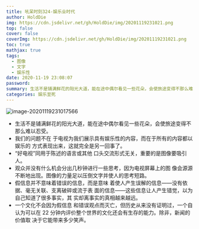 ```yaml
---
title: 吼呆时刻324-娱乐业时代
author: HoldDie
img: https://cdn.jsdelivr.net/gh/HoldDie/img/20201119231021.png
top: false
cover: false
coverImg: https://cdn.jsdelivr.net/gh/HoldDie/img/20201119231021.png
toc: true
mathjax: true
tags:
  - 图像
  - 文字
  - 娱乐性
date: 2020-11-19 23:08:07
password:
summary: 生活不是铺满鲜花的阳光大道，能在途中偶尔看见一些花朵，会使旅途变得不那么难以忍受。
categories: 娱乐至死
---
```




![image-20201119231017566](https://cdn.jsdelivr.net/gh/HoldDie/img/20201119231021.png)



- 生活不是铺满鲜花的阳光大道，能在途中偶尔看见一些花朵，会使旅途变得不那么难以忍受。
- 我们的问题不在 于电视为我们展示具有娱乐性的内容，而在于所有的内容都以娱乐的 方式表现出来，这就完全是另一回事了。
- “好电视”同用于陈述的语言或其他 口头交流形式无关，重要的是图像要吸引人。
- 观众并没有什么机会分出几秒钟进行一些思考，因为电视屏幕上的图 像会源源不断地出现。图像的力量足以压倒文字并使人的思考短路。
- 假信息并不意味着错误的信息，而是意味 着使人产生误解的信息——没有依据、毫无关联、支离破碎或流于表 面的信息——这些信息让人产生错觉，以为自己知道了很多事实，其 实却离事实的真相越来越远。
- 一个文化不会因为假信息 和错误观点而灭亡，但历史从来没有证明过，一个自认为可以在 22 分钟内评价整个世界的文化还会有生存的能力。除非，新闻的价值取 决于它能带来多少笑声。